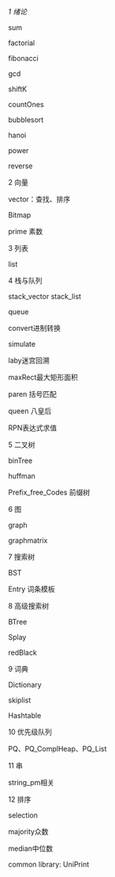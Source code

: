 *1  绪论*

sum

factorial

fibonacci

gcd

shiftK

countOnes

bubblesort

hanoi

power

reverse

2  向量

vector：查找、排序

Bitmap

prime 素数

3  列表

list

4  栈与队列

stack_vector  stack_list 

queue

convert进制转换

simulate

laby迷宫回溯

maxRect最大矩形面积

paren 括号匹配

queen 八皇后

RPN表达式求值

5  二叉树

binTree

huffman

Prefix_free_Codes 前缀树

6  图

graph

graphmatrix

7 搜索树

BST

Entry  词条模板

8  高级搜索树

BTree

Splay

redBlack

9  词典

Dictionary

skiplist

Hashtable


10 优先级队列

PQ、PQ_ComplHeap、PQ_List


11  串   

string_pm相关

12  排序

selection

majority众数

median中位数

common library: UniPrint
